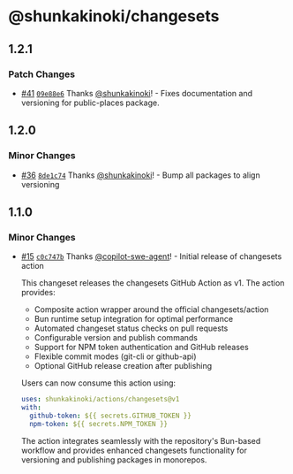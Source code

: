 # @shunkakinoki/changesets

## 1.2.1

### Patch Changes

- [#41](https://github.com/shunkakinoki/actions/pull/41) [`09e88e6`](https://github.com/shunkakinoki/actions/commit/09e88e640fba8b81607e27e766b1dbd9cd034d2d) Thanks [@shunkakinoki](https://github.com/shunkakinoki)! - Fixes documentation and versioning for public-places package.

## 1.2.0

### Minor Changes

- [#36](https://github.com/shunkakinoki/actions/pull/36) [`8de1c74`](https://github.com/shunkakinoki/actions/commit/8de1c7474267590aa2262d1a644b81bc09da839a) Thanks [@shunkakinoki](https://github.com/shunkakinoki)! - Bump all packages to align versioning

## 1.1.0

### Minor Changes

- [#15](https://github.com/shunkakinoki/actions/pull/15) [`c0c747b`](https://github.com/shunkakinoki/actions/commit/c0c747bacbbd6d3b84683b9cee4a252d5a8f4952) Thanks [@copilot-swe-agent](https://github.com/apps/copilot-swe-agent)! - Initial release of changesets action

  This changeset releases the changesets GitHub Action as v1. The action provides:

  - Composite action wrapper around the official changesets/action
  - Bun runtime setup integration for optimal performance
  - Automated changeset status checks on pull requests
  - Configurable version and publish commands
  - Support for NPM token authentication and GitHub releases
  - Flexible commit modes (git-cli or github-api)
  - Optional GitHub release creation after publishing

  Users can now consume this action using:

  ```yaml
  uses: shunkakinoki/actions/changesets@v1
  with:
    github-token: ${{ secrets.GITHUB_TOKEN }}
    npm-token: ${{ secrets.NPM_TOKEN }}
  ```

  The action integrates seamlessly with the repository's Bun-based workflow and provides enhanced changesets functionality for versioning and publishing packages in monorepos.
